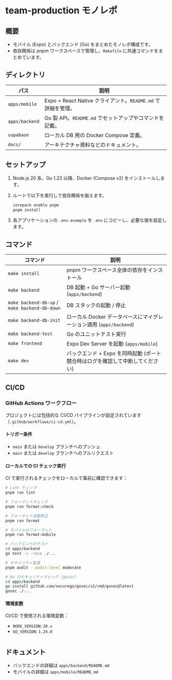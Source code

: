 # team-production モノレポ

## 概要

- モバイル (Expo) とバックエンド (Go) をまとめたモノレポ構成です。
- 依存関係は pnpm ワークスペースで管理し、`Makefile` に共通コマンドをまとめています。

## ディレクトリ

| パス           | 説明                                                         |
| -------------- | ------------------------------------------------------------ |
| `apps/mobile`  | Expo + React Native クライアント。`README.md` で詳細を管理。 |
| `apps/backend` | Go 製 API。`README.md` でセットアップやコマンドを記載。      |
| `supabase`     | ローカル DB 用の Docker Compose 定義。                       |
| `docs/`        | アーキテクチャ資料などのドキュメント。                       |

## セットアップ

1. Node.js 20 系、Go 1.23 以降、Docker (Compose v2) をインストールします。
2. ルートで以下を実行して依存関係を揃えます。

   ```bash
   corepack enable pnpm
   pnpm install
   ```

3. 各アプリケーションの `.env.example` を `.env` にコピーし、必要な値を設定します。

## コマンド

| コマンド                                      | 説明                                                                          |
| --------------------------------------------- | ----------------------------------------------------------------------------- |
| `make install`                                | pnpm ワークスペース全体の依存をインストール                                   |
| `make backend`                                | DB 起動 + Go サーバー起動 (`apps/backend`)                                    |
| `make backend-db-up` / `make backend-db-down` | DB スタックの起動 / 停止                                                      |
| `make backend-db-init`                        | ローカル Docker データベースにマイグレーション適用 (`apps/backend`)           |
| `make backend-test`                           | Go のユニットテスト実行                                                       |
| `make frontend`                               | Expo Dev Server を起動 (`apps/mobile`)                                        |
| `make dev`                                    | バックエンド + Expo を同時起動 (ポート競合時はログを確認して中断してください) |

## CI/CD

### GitHub Actions ワークフロー

プロジェクトには包括的な CI/CD パイプラインが設定されています（`.github/workflows/ci-cd.yml`）。

#### トリガー条件

- `main` または `develop` ブランチへのプッシュ
- `main` または `develop` ブランチへのプルリクエスト

#### ローカルでの CI チェック実行

CI で実行されるチェックをローカルで事前に確認できます：

```bash
# Lint チェック
pnpm run lint

# フォーマットチェック
pnpm run format:check

# フォーマット自動修正
pnpm run format

# モバイルのフォーマット
pnpm run format:mobile

# バックエンドのテスト
cd apps/backend
go test -v -race ./...

# セキュリティ監査
pnpm audit --audit-level moderate

# Go のセキュリティチェック (gosec)
cd apps/backend
go install github.com/securego/gosec/v2/cmd/gosec@latest
gosec ./...
```

#### 環境変数

CI/CD で使用される環境変数：

- `NODE_VERSION`: `20.x`
- `GO_VERSION`: `1.24.0`

#

## ドキュメント

- バックエンドの詳細は `apps/backend/README.md`
- モバイルの詳細は `apps/mobile/README.md`
